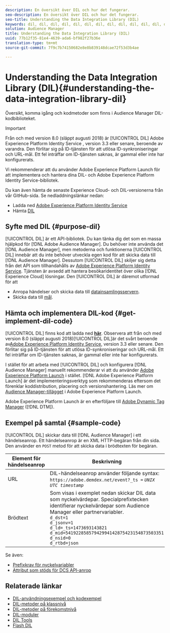 ```yaml
---
description: En översikt över DIL och hur det fungerar.
seo-description: En översikt över DIL och hur det fungerar.
seo-title: Understanding the Data Integration Library (DIL)
keywords: dil, dil, dil, dil, dil, dil, dil, dil, dil, dil, dil, dil, dil, dil, dil, dil, dil, dil, dil, dil, dil, dil, dil, dil, dil, dil, dil, dil, dil, dil, dil, dil, dil, dil,
solution: Audience Manager
title: Understanding the Data Integration Library (DIL)
uuid: 77b12f35-81e4-4639-ada6-bf982f27b36e
translation-type: tm+mt
source-git-commit: 7f9c7b74150682e8e8b839148dcae72f53d3b4ae

---
```



# Understanding the Data Integration Library (DIL){#understanding-the-data-integration-library-dil}

Översikt, komma igång och kodmetoder som finns i Audience Manager DIL-kodbiblioteket.

>[!IMPORTANT]
>
>Från och med version 8.0 (släppt augusti 2018) är [!UICONTROL DIL] Adobe Experience Platform Identity Service [](https://marketing.adobe.com/resources/help/en_US/mcvid/), version 3.3 eller senare, beroende av varandra. Den förlitar sig på ID-tjänsten för att utlösa ID-synkroniseringar och URL-mål. Ett fel inträffar om ID-tjänsten saknas, är gammal eller inte har konfigurerats.
>
>Vi rekommenderar att du använder Adobe Experience Platform Launch för att implementera och hantera dina DIL- och Adobe Experience Platform Identity Service-bibliotek.

Du kan även hämta de senaste Experience Cloud- och DIL-versionerna från vår GitHub-sida. Se nedladdningslänkar nedan:

* Ladda ned [Adobe Experience Platform Identity Service](https://github.com/Adobe-Marketing-Cloud/id-service/releases)
* Hämta [DIL](https://github.com/Adobe-Marketing-Cloud/dil/releases)

## Syfte med DIL {#purpose-dil}

[!UICONTROL DIL] är ett API-bibliotek. Du kan tänka dig det som en massa hjälpkod för [!DNL Adobe Audience Manager]. Du behöver inte använda det [!DNL Audience Manager], men metoderna och funktionerna [!UICONTROL DIL] innebär att du inte behöver utveckla egen kod för att skicka data till [!DNL Audience Manager]. Dessutom [!UICONTROL DIL] skiljer sig detta från det API som tillhandahålls av [Adobe Experience Platform Identity Service](https://marketing.adobe.com/resources/help/en_US/mcvid/). Tjänsten är avsedd att hantera besökaridentitet över olika [!DNL Experience Cloud] lösningar. Den [!UICONTROL DIL] är däremot utformad för att

* Anropa händelser och skicka data till [datainsamlingsservern](../reference/system-components/components-data-collection.md).
* Skicka data till [mål](../features/destinations/destinations.md).

## Hämta och implementera DIL-kod {#get-implement-dil-code}

[!UICONTROL DIL] finns kod att ladda ned **[här](https://github.com/Adobe-Marketing-Cloud/dil/releases)**. Observera att från och med version 8.0 (släppt augusti 2018)[!UICONTROL DIL]är det svårt beroende av[Adobe Experience Platform Identity Service](https://marketing.adobe.com/resources/help/en_US/mcvid/), version 3.3 eller senare. Den förlitar sig på ID-tjänsten för att utlösa ID-synkroniseringar och URL-mål. Ett fel inträffar om ID-tjänsten saknas, är gammal eller inte har konfigurerats.

I stället för att arbeta med [!UICONTROL DIL] och konfigurera [!DNL Audience Manager] manuellt rekommenderar vi att du använder [Adobe Experience Platform Launch](https://docs.adobelaunch.com/) i stället. [!DNL Adobe Experience Platform Launch] är det implementeringsverktyg som rekommenderas eftersom det förenklar koddistribution, placering och versionshantering. Läs mer om [Audience Manager-tillägget](https://docs.adobelaunch.com/extension-reference/web/adobe-audience-manager-extension) i Adobe Experience Platform Launch.

Adobe Experience Platform Launch är en efterföljare till [Adobe Dynamic Tag Manager](https://marketing.adobe.com/resources/help/en_US/dtm/c_overview.html) ([!DNL DTM]).

## Exempel på samtal {#sample-code}

[!UICONTROL DIL] skickar data till [!DNL Audience Manager] i ett händelseanrop. Ett händelseanrop är en XML HTTP-begäran från din sida. Den använder en `POST` metod för att skicka data i brödtexten för begäran.

| Element för händelseanrop | Beskrivning |
|--- |--- |
| URL | DIL-händelseanrop använder följande syntax: `https://adobe.demdex.net/event?_ts =` *`UNIX UTC timestamp`* |
| Brödtext | Som visas i exemplet nedan skickar DIL data som nyckelvärdepar. Specialprefixtecken identifierar nyckelvärdepar som Audience Manager eller partnervariabler.<br>`d_dst=1`<br>`d_jsonv=1`<br>`d_ld=_ts=1473693143821`<br>`d_mid=54192285857942994142875423154873503351`<br>`d_nsid=0`<br>`d_rtbd=json`<br> |

Se även:
* [Prefixkrav för nyckelvariabler](../features/traits/trait-variable-prefixes.md)
* [Attribut som stöds för DCS API-anrop](../api/dcs-intro/dcs-api-reference/dcs-keys.md)

## Relaterade länkar

* [DIL-användningsexempel och kodexempel](/help/using/dil/dil-use-cases.md)
* [DIL-metoder på klassnivå](/help/using/dil/dil-class-overview/dil-start.md)
* [DIL-metoder på förekomstnivå](/help/using/dil/dil-instance-methods.md)
* [DIL-moduler](/help/using/dil/dil-modules.md)
* [DIL Tools](/help/using/dil/dil-tools.md)
* [Flash DIL](/help/using/dil/dil-flash.md)